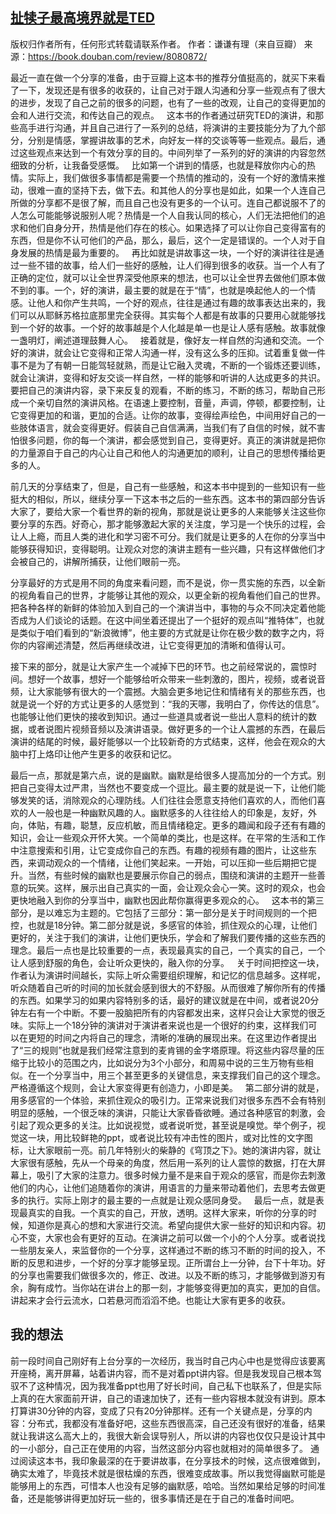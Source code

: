 ## [扯犊子最高境界就是TED](https://book.douban.com/review/8080872/)
版权归作者所有，任何形式转载请联系作者。
作者：谦谦有理（来自豆瓣）
来源：https://book.douban.com/review/8080872/


最近一直在做一个分享的准备，由于豆瓣上这本书的推荐分值挺高的，就买下来看了一下，发现还是有很多的收获的，让自己对于跟人沟通和分享一些观点有了很大的进步，发现了自己之前的很多的问题，也有了一些的改观，让自己的变得更加的会和人进行交流，和传达自己的观点。
 
这本书的作者通过研究TED的演讲，和那些高手进行沟通，并且自己进行了一系列的总结，将演讲的主要技能分为了九个部分，分别是情感，掌握讲故事的艺术，向好友一样的交谈等等一些观点。最后，通过这些观点来达到一个有效分享的目的。中间列举了一系列的好的演讲的内容忽然细致的分析，让我备受感慨。
 
比如第一个讲到的情感，也就是释放你内心的热情。实际上，我们做很多事情都是需要一个热情的推动的，没有一个好的激情来推动，很难一直的坚持下去，做下去。和其他人的分享也是如此，如果一个人连自己所做的分享都不是很了解，而且自己也没有更多的一个认可。连自己都说服不了的人怎么可能能够说服别人呢？热情是一个人自我认同的核心，人们无法把他们的追求和他们自身分开，热情是他们存在的核心。如果选择了可以让你自己变得富有的东西，但是你不认可他们的产品，那么，最后，这个一定是错误的。一个人对于自身发展的热情是最为重要的。
 
再比如就是讲故事这一块，一个好的演讲往往是通过一些不错的故事，给人们一些好的感触，让人们得到很多的收获。当一个人有了正确的定位，就可以让全世界深受他原来的想法，也可以让全世界去做他们原本做不到的事。一个，好的演讲，最主要的就是在于“情”，也就是唤起他人的一个情感。让他人和你产生共鸣，一个好的观点，往往是通过有趣的故事表达出来的，我们可以从耶稣苏格拉底那里完全获得。其实每个人都是有故事的只要用心就能够找到一个好的故事。一个好的故事越是个人化越是单一也是让人感有感触。故事就像一盏明灯，阐述道理鼓舞人心。
 
接着就是，像好友一样自然的沟通和交流。一个好的演讲，就会让它变得和正常人沟通一样，没有这么多的压抑。试着重复做一件事不是为了有朝一日能驾轻就熟，而是让它融入灵魂，不断的一个锻炼还要训练，就会让演讲，变得和好友交谈一样自然，一样的能够和听讲的人达成更多的共识。要把自己的演讲内容，录下来反复的观看，不断的练习，不断的练习，帮助自己形成一个亲切自然的演讲风格。在语速上要控制，音量，声调，停顿，都要控制，让它变得更加的和谐，更加的合适。让你的故事，变得绘声绘色，中间用好自己的一些肢体语言，就会变得更好。假装自己自信满满，当我们有了自信的时候，就不害怕很多问题，你的每一个演讲，都会感觉到自己，变得更好。真正的演讲就是把你的力量源自于自己的内心让自己和他人的沟通更加的顺利，让自己的思想传播给更多的人。

前几天的分享结束了，但是，自己有一些感触，和这本书中提到的一些知识有一些挺大的相似，所以，继续分享一下这本书之后的一些东西。这本书的第四部分告诉大家了，要给大家一个看世界的新的视角，那就是说让更多的人来能够关注这些你要分享的东西。好奇心，那才能够激起大家的关注度，学习是一个快乐的过程，会让人上瘾，而且人类的进化和学习密不可分。我们就是让更多的人在你的分享当中能够获得知识，变得聪明。让观众对您的演讲主题有一些兴趣，只有这样做他们才会被自己的，讲解所捕获，让他们眼前一亮。

分享最好的方式是用不同的角度来看问题，而不是说，你一贯实施的东西，以全新的视角看自己的世界，才能够让其他的观众，以更全新的视角看他们自己的世界。把各种各样的新鲜的体验加入到自己的一个演讲当中，事物的与众不同决定着他能否成为人们谈论的话题。在这中间坐着还提出了一个挺好的观点叫“推特体”，也就是类似于咱们看到的“新浪微博”，他主要的方式就是让你在极少数的数字之内，将你的内容阐述清楚，然后再继续改进，让它变得更加的清晰和值得认可。

接下来的部分，就是让大家产生一个减掉下巴的环节。也之前经常说的，震惊时间。想好一个故事，想好一个能够给听众带来一些刺激的，图片，视频，或者说音频，让大家能够有很大的一个震撼。大脑会更多地记住和情绪有关的那些东西，也就是说一个好的方式让更多的人感觉到：“我的天哪，我明白了，你传达的信息”。也能够让他们更快的接收到知识。通过一些道具或者说一些出人意料的统计的数据，或者说图片视频音频以及演讲语录。做好更多的一个让人震撼的东西，在最后演讲的结尾的时候，最好能够以一个比较新奇的方式结束，这样，他会在观众的大脑中打上烙印让他产生更多的收获和记忆。

最后一点，那就是第六点，说的是幽默。幽默是给很多人提高加分的一个方式。别把自己变得太过严肃，当然也不要变成一个逗比。最主要的就是说一下，让他们能够发笑的话，消除观众的心理防线。人们往往会愿意支持他们喜欢的人，而他们喜欢的人一般也是一种幽默风趣的人。幽默感多的人往往给人的印象是，友好，外向，体贴，有趣，聪慧，反应机敏，而且情绪稳定。更多的趣闻和段子还有有趣的知识，会让一些观众开怀大笑。一个简单的类比，也是这样。在平常的生活和工作中注意搜索和引用，让它变成你自己的东西。有趣的视频有趣的图片，让这些东西，来调动观众的一个情绪，让他们笑起来。一开始，可以压抑一些后期把它提升。当然，有些时候的幽默也是要展示你自己的弱点，围绕和演讲的主题开一些善意的玩笑。这样，展示出自己真实的一面，会让观众会心一笑。这时的观众，也会更快地融入到你的分享当中，幽默也因此帮你赢得更多观众的心。
 
这本书的第三部分，是以难忘为主题的。它包括了三部分：第一部分是关于时间规则的一个把控，也就是18分钟。第二部分就是说，多感官的体验，抓住观众的心理，让他们更好的，关注于我们的演讲，让他们更快乐，学会和了解我们要传播的这些东西的理念。最后一点也是比较重要的一点，表现最真实的自己，一个真实的自己，一个让人感到舒服的角色，会让听众更快的，融入你的分享。
 
关于时间把控这一块，作者认为演讲时间越长，实际上听众需要组织理解，和记忆的信息越多。这样呢，听众随着自己听的时间的加长就会感到很大的不舒服。从而很难了解你所有的传播的东西。如果学习的如果内容特别多的话，最好的建议就是在中间，或者说20分钟左右有一个中断。不要一股脑把所有的内容都发出来，这样只会让大家觉的很乏味。实际上一个18分钟的演讲对于演讲者来说也是一个很好的约束，这样我们可以在更短的时间之内将自己的理念，清晰的准确的展现出来。在这里边作者提出了“三的规则”也就是我们经常注意到的麦肯锡的金字塔原理。将这些内容尽量的压缩于比较小的范围之内，比如说分为3个小部分，和周易中说的三生万物有些相似。在一个分享当中，用三个甚至更多的关键信息，来支撑我们自己的这个理念。严格遵循这个规则，会让大家变得更有创造力，小即是美。
 
第二部分讲的就是，用多感官的一个体验，来抓住观众的吸引力。正常来说我们对很多东西不会有特别明显的感触，一个很乏味的演讲，只能让大家昏昏欲睡。通过各种感官的刺激，会引起了观众更多的关注。比如说视觉，或者说听觉，甚至说是嗅觉。举个例子，视觉这一块，用比较鲜艳的ppt，或者说比较有冲击性的图片，或对比性的文字图标，让大家眼前一亮。前几年特别火的柴静的《穹顶之下》。她的演讲内容，就让大家很有感触，先从一个母亲的角度，然后用一系列的让人震惊的数据，打在大屏幕上，吸引了大家的注意力。很多时候力量不是来自于观众的感官，而是你去刺激他们的内心，让他们追随着你的演讲，用语言的力量来带动着他们，去思考去做更多的执行。实际上刚才的最主要的一点就是让观众感同身受。
 
最后一点，就是表现最真实的自我。一个真实的自己，开放，透明。这样大家来，听你的分享的时候，知道你是真心的想和大家进行交流。希望向提供大家一些好的知识和内容。初心不变，大家也会有更好的互动。在演讲之前可以做一个小的个人分享。或者说找一些朋友亲人，来监督你的一个分享，这样通过不断的练习不断的时间的投入，不断的反思和进步，一个好的分享才能够呈现。正所谓台上一分钟，台下十年功。好的分享也需要我们做很多次的，修正、改进。以及不断的练习，才能够做到游刃有余，胸有成竹。当你站在讲台上的那一刻，才能够变得更加的真实，更加的自信。讲起来才会行云流水，口若悬河而滔滔不绝。也能让大家有更多的收获。

## 我的想法
前一段时间自己刚好有上台分享的一次经历，我当时自己内心中也是觉得应该要离开座椅，离开屏幕，站着讲内容，而不是对着ppt讲内容。但是我发现自己根本驾驭不了这种情况，因为我准备ppt也用了好长时间，自己私下也联系了，但是实际上真的在大家面前开讲，自己的语速加快了，还有一些内容根本就没有讲到。原本打算讲30分钟的内容，变成了只有20分钟那样。还有一个关键点是，分享的内容：分布式，我都没有准备好吧，这些东西很高深，自己还没有很好的准备，结果就让我讲这么高大上的，我很大新会误导别人，所以讲的内容也仅仅只是设计其中的一小部分，自己正在使用的内容，当然这部分内容也就相对的简单很多了。
通过阅读这本书，我印象最深的在于要讲故事，在分享技术的时候，这点很难做到，确实太难了，毕竟技术就是很枯燥的东西，很难变成故事。所以我觉得幽默可能是能够用上的东西，可惜本人也没有足够的幽默感，哈哈。当然如果给足够的时间准备，还是能够讲得更加好玩一些的，很多事情还是在于自己的准备时间吧。